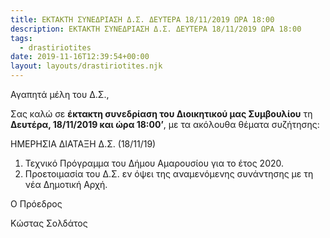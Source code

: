 ```yaml
---
title: ΕΚΤΑΚΤΗ ΣΥΝΕΔΡΙΑΣΗ Δ.Σ. ΔΕΥΤΕΡΑ 18/11/2019 ΩΡΑ 18:00
description: ΕΚΤΑΚΤΗ ΣΥΝΕΔΡΙΑΣΗ Δ.Σ. ΔΕΥΤΕΡΑ 18/11/2019 ΩΡΑ 18:00
tags:
  - drastiriotites
date: 2019-11-16T12:39:54+00:00
layout: layouts/drastiriotites.njk
---
```

Αγαπητά μέλη του Δ.Σ.,

Σας καλώ σε **έκτακτη συνεδρίαση του Διοικητικού μας Συμβουλίου** τη **Δευτέρα, 18/11/2019 και ώρα 18:00’**, με τα ακόλουθα θέματα συζήτησης:

ΗΜΕΡΗΣΙΑ ΔΙΑΤΑΞΗ Δ.Σ. (18/11/19)

1. Τεχνικό Πρόγραμμα του Δήμου Αμαρουσίου για το έτος 2020.
2. Προετοιμασία του Δ.Σ. εν όψει της αναμενόμενης συνάντησης με τη νέα Δημοτική Αρχή.

Ο Πρόεδρος

Κώστας Σολδάτος
<!-- excerpt -->

